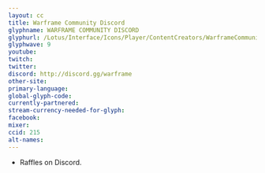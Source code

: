```yaml
---
layout: cc
title: Warframe Community Discord
glyphname: WARFRAME COMMUNITY DISCORD
glyphurl: /Lotus/Interface/Icons/Player/ContentCreators/WarframeCommunityDiscord.png
glyphwave: 9
youtube:
twitch:
twitter:
discord: http://discord.gg/warframe
other-site:
primary-language:
global-glyph-code:
currently-partnered:
stream-currency-needed-for-glyph:
facebook:
mixer:
ccid: 215
alt-names:
---
```

* Raffles on Discord.
